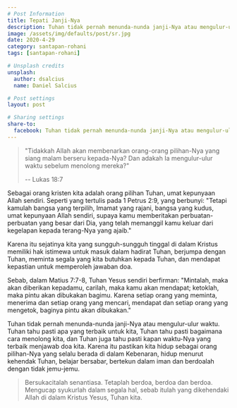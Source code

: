 ```yaml
---
# Post Information
title: Tepati Janji-Nya
description: Tuhan tidak pernah menunda-nunda janji-Nya atau mengulur-ulur waktu.
image: /assets/img/defaults/post/sr.jpg
date: 2020-4-29
category: santapan-rohani
tags: [santapan-rohani]

# Unsplash credits
unsplash:
  author: dsalcius
  name: Daniel Salcius

# Post settings
layout: post

# Sharing settings
share-to:
  facebook: Tuhan tidak pernah menunda-nunda janji-Nya atau mengulur-ulur waktu. | Santapan Rohani GBI Grogol, 29 April 2020
---
```


> "Tidakkah Allah akan membenarkan orang-orang pilihan-Nya yang siang malam berseru kepada-Nya? Dan adakah Ia mengulur-ulur waktu sebelum menolong mereka?"
>
> -- Lukas 18:7

Sebagai orang kristen kita adalah orang pilihan Tuhan, umat kepunyaan Allah sendiri. Seperti yang tertulis pada 1 Petrus 2:9, yang berbunyi: "Tetapi kamulah bangsa yang terpilih, Imamat yang rajani, bangsa yang kudus, umat kepunyaan Allah sendiri, supaya kamu memberitakan perbuatan-perbuatan yang besar dari Dia, yang telah memanggil kamu keluar dari kegelapan kepada terang-Nya yang ajaib."

Karena itu sejatinya kita yang sungguh-sungguh tinggal di dalam Kristus memiliki hak istimewa untuk masuk dalam hadirat Tuhan, berjumpa dengan Tuhan, meminta segala yang kita butuhkan kepada Tuhan, dan mendapat kepastian untuk memperoleh jawaban doa.

Sebab, dalam Matius 7:7-8, Tuhan Yesus sendiri berfirman: "Mintalah, maka akan diberikan kepadamu, carilah, maka kamu akan mendapat; ketoklah, maka pintu akan dibukakan bagimu. Karena setiap orang yang meminta, menerima dan setiap orang yang mencari, mendapat dan setiap orang yang mengetok, baginya pintu akan dibukakan."

Tuhan tidak pernah menunda-nunda janji-Nya atau mengulur-ulur waktu. Tuhan tahu pasti apa yang terbaik untuk kita, Tuhan tahu pasti bagaimana cara menolong kita, dan Tuhan juga tahu pasti kapan waktu-Nya yang terbaik menjawab doa kita. Karena itu pastikan kita hidup sebagai orang pilihan-Nya yang selalu berada di dalam Kebenaran, hidup menurut kehendak Tuhan, belajar bersabar, bertekun dalam iman dan berdoalah dengan tidak jemu-jemu.

> Bersukacitalah senantiasa. Tetaplah berdoa, berdoa dan berdoa.
> Mengucap syukurlah dalam segala hal, sebab itulah yang dikehendaki Allah di dalam Kristus Yesus, Tuhan kita. 